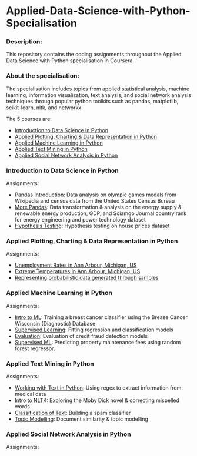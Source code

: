 # Applied-Data-Science-with-Python-Specialisation

### Description:  
This repository contains the coding assignments throughout the Applied Data Science with Python specialisation in Coursera.
  
### About the specialisation:  
The specialisation includes topics from applied statistical analysis, machine learning, information visualization, text analysis, and social network analysis techniques through popular python toolkits such as pandas, matplotlib, scikit-learn, nltk, and networkx.

The 5 courses are:  
- [Introduction to Data Science in Python](https://github.com/Gianatmaja/Applied-Data-Science-with-PythonSpecialisation/tree/master/Introduction%20to%20Data%20Science%20in%20Python)
- [Applied Plotting, Charting & Data Representation in Python](https://github.com/Gianatmaja/Applied-Data-Science-with-PythonSpecialisation/tree/master/Applied%20Plotting%2C%20Charting%20%26%20Data%20Representation%20in%20Python)
- [Applied Machine Learning in Python](https://github.com/Gianatmaja/Applied-Data-Science-with-PythonSpecialisation/tree/master/Applied%20Machine%20Learning%20in%20Python)
- [Applied Text Mining in Python](https://github.com/Gianatmaja/Applied-Data-Science-with-PythonSpecialisation/tree/master/Applied%20Text%20Mining%20in%20Python)
- [Applied Social Network Analysis in Python](https://github.com/Gianatmaja/Applied-Data-Science-with-PythonSpecialisation/tree/master/Applied%20Social%20Network%20Analysis%20in%20Python)

### Introduction to Data Science in Python
Assignments:
- [Pandas Introduction](https://github.com/Gianatmaja/Applied-Data-Science-with-Python-Specialisation/blob/master/Introduction%20to%20Data%20Science%20in%20Python/Pandas%20Introduction.ipynb): Data analysis on olympic games medals from Wikipedia and census data from the United States Census Bureau
- [More Pandas](https://github.com/Gianatmaja/Applied-Data-Science-with-Python-Specialisation/blob/master/Introduction%20to%20Data%20Science%20in%20Python/More%20Pandas.ipynb): Data transformation & analysis on the energy supply & renewable energy production, GDP, and Sciamgo Journal country rank for energy engineering and power technology dataset
- [Hypothesis Testing](https://github.com/Gianatmaja/Applied-Data-Science-with-Python-Specialisation/blob/master/Introduction%20to%20Data%20Science%20in%20Python/Hypothesis%20Testing.ipynb): Hypothesis testing on house prices dataset

### Applied Plotting, Charting & Data Representation in Python
Assignments:
- [Unemployment Rates in Ann Arbour, Michigan, US](https://github.com/Gianatmaja/Applied-Data-Science-with-Python-Specialisation/blob/master/Applied%20Plotting%2C%20Charting%20%26%20Data%20Representation%20in%20Python/UnemploymentRates.pdf)
- [Extreme Temperatures in Ann Arbour, Michigan, US](https://github.com/Gianatmaja/Applied-Data-Science-with-Python-Specialisation/blob/master/Applied%20Plotting%2C%20Charting%20%26%20Data%20Representation%20in%20Python/Extreme%2BTemperatures%20(1).ipynb)
- [Representing probabilistic data generated through samples](https://github.com/Gianatmaja/Applied-Data-Science-with-Python-Specialisation/blob/master/Applied%20Plotting%2C%20Charting%20%26%20Data%20Representation%20in%20Python/Building%20a%20Custom%20Visualisation.ipynb)

### Applied Machine Learning in Python
Assignments:
- [Intro to ML](https://github.com/Gianatmaja/Applied-Data-Science-with-Python-Specialisation/blob/master/Applied%20Machine%20Learning%20in%20Python/Cancer%20Classifier.ipynb): Training a breast cancer classifier using the Brease Cancer Wisconsin (Diagnostic) Database
- [Supervised Learning](https://github.com/Gianatmaja/Applied-Data-Science-with-Python-Specialisation/blob/master/Applied%20Machine%20Learning%20in%20Python/Supervised%20Learning.ipynb): Fitting regression and classification models
- [Evaluation](https://github.com/Gianatmaja/Applied-Data-Science-with-Python-Specialisation/blob/master/Applied%20Machine%20Learning%20in%20Python/Evaluation.ipynb): Evaluation of credit fraud detection models
- [Supervised ML](https://github.com/Gianatmaja/Applied-Data-Science-with-Python-Specialisation/blob/master/Applied%20Machine%20Learning%20in%20Python/Predicting%20Property%20Maintenance%20Fines.ipynb): Predicting property maintenance fees using random forest regressor.

### Applied Text Mining in Python
Assignments:
- [Working with Text in Python](https://github.com/Gianatmaja/Applied-Data-Science-with-Python-Specialisation/blob/master/Applied%20Text%20Mining%20in%20Python/Regex.ipynb): Using regex to extract information from medical data
- [Intro to NLTK](https://github.com/Gianatmaja/Applied-Data-Science-with-Python-Specialisation/blob/master/Applied%20Text%20Mining%20in%20Python/Introduction%20to%20NLTK.ipynb): Exploring the Moby Dick novel & correcting mispelled words
- [Classification of Text](https://github.com/Gianatmaja/Applied-Data-Science-with-Python-Specialisation/blob/master/Applied%20Text%20Mining%20in%20Python/Spam%20Classifier.ipynb): Building a spam classifier
- [Topic Modelling](https://github.com/Gianatmaja/Applied-Data-Science-with-Python-Specialisation/blob/master/Applied%20Text%20Mining%20in%20Python/Document%20Similarity%20%26%20Topic%20Modelling.ipynb): Document similarity & topic modelling

### Applied Social Network Analysis in Python
Assignments:








